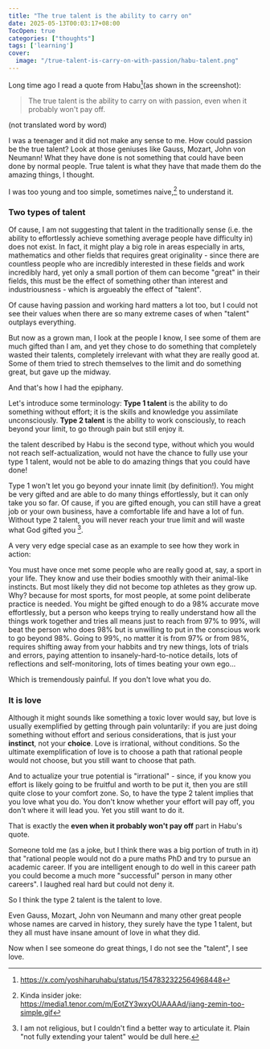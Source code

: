 ```yaml
---
title: "The true talent is the ability to carry on"
date: 2025-05-13T00:03:17+08:00
TocOpen: true
categories: ["thoughts"]
tags: ['learning']
cover:
  image: "/true-talent-is-carry-on-with-passion/habu-talent.png"
---
```


Long time ago I read a quote from Habu[^1](as shown in the screenshot):

> The true talent is the ability to carry on with passion, even when it probably won't pay off.

(not translated word by word)

I was a teenager and it did not make any sense to me. How could passion be the true talent? Look at those geniuses like Gauss, Mozart, John von Neumann! What they have done is not something that could have been done by normal people. True talent is what they have that made them do the amazing things, I thought.

I was too young and too simple, sometimes naive,[^2] to understand it.


### Two types of talent

Of cause, I am not suggesting that talent in the traditionally sense (i.e. the ability to effortlessly achieve something average people have difficulty in) does not exist. In fact, it might play a big role in areas especially in arts, mathematics and other fields that requires great originality - since there are countless people who are incredibly interested in these fields and work incredibly hard, yet only a small portion of them can become "great" in their fields, this must be the effect of something other than interest and industriousness - which is argueably the effect of "talent".

Of cause having passion and working hard matters a lot too, but I could not see their values when there are so many extreme cases of when "talent" outplays everything.

But now as a grown man, I look at the people I know, I see some of them are much gifted than I am, and yet they chose to do something that completely wasted their talents, completely irrelevant with what they are really good at. Some of them tried to strech themselves to the limit and do something great, but gave up the midway.

And that's how I had the epiphany.

Let's introduce some terminology: **Type 1 talent** is the ability to do something without effort; it is the skills and knowledge you assimilate unconsciously. **Type 2 talent** is the ability to work consciously, to reach beyond your limit, to go through pain but still enjoy it.

the talent described by Habu is the second type, without which you would not reach self-actualization, would not have the chance to fully use your type 1 talent, would not be able to do amazing things that you could have done!

Type 1 won't let you go beyond your innate limit (by definition!). You might be very gifted and are able to do many things effortlessly, but it can only take you so far. Of cause, if you are gifted enough, you can still have a great job or your own business, have a comfortable life and have a lot of fun. Without type 2 talent, you will never reach your true limit and will waste what God gifted you [^3].

A very very edge special case as an example to see how they work in action:

You must have once met some people who are really good at, say, a sport in your life. They know and use their bodies smoothly with their animal-like instincts. But most likely they did not become top athletes as they grow up. Why? because for most sports, for most people, at some point deliberate practice is needed. You might be gifted enough to do a 98% accurate move effortlessly, but a person who keeps trying to really understand how all the things work together and tries all means just to reach from 97% to 99%, will beat the person who does 98% but is unwilling to put in the conscious work to go beyond 98%. Going to 99%, no matter it is from 97% or from 98%, requires shifting away from your habbits and try new things, lots of trials and errors, paying attention to insanely-hard-to-notice details, lots of reflections and self-monitoring, lots of times beating your own ego...

Which is tremendously painful. If you don't love what you do.


### It is love

Although it might sounds like something a toxic lover would say, but love is usually exemplified by getting through pain voluntarily: if you are just doing something without effort and serious considerations, that is just your **instinct**, not your **choice**. Love is irrational, without conditions. So the ultimate exemplification of love is to choose a path that rational people would not choose, but you still want to choose that path.

And to actualize your true potential is "irrational" - since, if you know you effort is likely going to be fruitful and worth to be put it, then you are still quite close to your comfort zone. So, to have the type 2 talent implies that you love what you do. You don't know whether your effort will pay off, you don't where it will lead you. Yet you still want to do it.

That is exactly the **even when it probably won't pay off** part in Habu's quote. 

Someone told me (as a joke, but I think there was a big portion of truth in it) that "rational people would not do a pure maths PhD and try to pursue an academic career. If you are intelligent enough to do well in this career path you could become a much more "successful" person in many other careers". I laughed real hard but could not deny it.

So I think the type 2 talent is the talent to love.

Even Gauss, Mozart, John von Neumann and many other great people whose names are carved in history, they surely have the type 1 talent, but they all must have insane amount of love in what they did.

Now when I see someone do great things, I do not see the "talent", I see love.


[^1]: https://x.com/yoshiharuhabu/status/1547832322564968448
[^2]: Kinda insider joke: https://media1.tenor.com/m/EotZY3wxyOUAAAAd/jiang-zemin-too-simple.gif
[^3]: I am not religious, but I couldn't find a better way to articulate it. Plain "not fully extending your talent" would be dull here.
